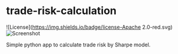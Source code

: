 # trade-risk-calculation

![License](https://img.shields.io/badge/license-Apache 2.0-red.svg)
![Screenshot](https://github.com/dv-lebedev/trade-risk-calculation/blob/master/screenshot.png)

Simple python app to calculate trade risk by Sharpe model.
